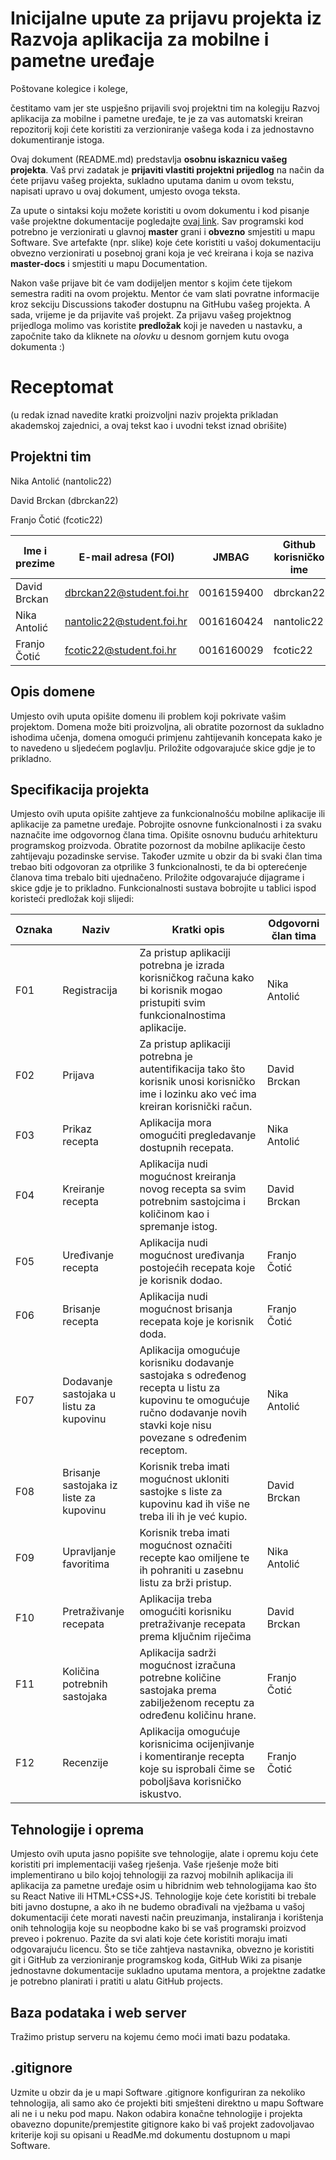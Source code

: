 # Inicijalne upute za prijavu projekta iz Razvoja aplikacija za mobilne i pametne uređaje

Poštovane kolegice i kolege, 

čestitamo vam jer ste uspješno prijavili svoj projektni tim na kolegiju Razvoj aplikacija za mobilne i pametne uređaje, te je za vas automatski kreiran repozitorij koji ćete koristiti za verzioniranje vašega koda i za jednostavno dokumentiranje istoga.

Ovaj dokument (README.md) predstavlja **osobnu iskaznicu vašeg projekta**. Vaš prvi zadatak je **prijaviti vlastiti projektni prijedlog** na način da ćete prijavu vašeg projekta, sukladno uputama danim u ovom tekstu, napisati upravo u ovaj dokument, umjesto ovoga teksta.

Za upute o sintaksi koju možete koristiti u ovom dokumentu i kod pisanje vaše projektne dokumentacije pogledajte [ovaj link](https://guides.github.com/features/mastering-markdown/).
Sav programski kod potrebno je verzionirati u glavnoj **master** grani i **obvezno** smjestiti u mapu Software. Sve artefakte (npr. slike) koje ćete koristiti u vašoj dokumentaciju obvezno verzionirati u posebnoj grani koja je već kreirana i koja se naziva **master-docs** i smjestiti u mapu Documentation.

Nakon vaše prijave bit će vam dodijeljen mentor s kojim ćete tijekom semestra raditi na ovom projektu. Mentor će vam slati povratne informacije kroz sekciju Discussions također dostupnu na GitHubu vašeg projekta. A sada, vrijeme je da prijavite vaš projekt. Za prijavu vašeg projektnog prijedloga molimo vas koristite **predložak** koji je naveden u nastavku, a započnite tako da kliknete na *olovku* u desnom gornjem kutu ovoga dokumenta :) 

# Receptomat
(u redak iznad navedite kratki proizvoljni naziv projekta prikladan akademskoj zajednici, a ovaj tekst kao i uvodni tekst iznad obrišite)

## Projektni tim
Nika Antolić (nantolic22)

David Brckan (dbrckan22)

Franjo Čotić (fcotic22)

Ime i prezime | E-mail adresa (FOI) | JMBAG | Github korisničko ime | Seminarska grupa
------------  | ------------------- | ----- | --------------------- | ----------------
David Brckan | dbrckan22@student.foi.hr | 0016159400 | dbrckan22 | G01
Nika Antolić | nantolic22@student.foi.hr | 0016160424 | nantolic22 | G01
Franjo Čotić | fcotic22@student.foi.hr | 0016160029 | fcotic22 | G01

## Opis domene
Umjesto ovih uputa opišite domenu ili problem koji pokrivate vašim projektom. Domena može biti proizvoljna, ali obratite pozornost da sukladno ishodima učenja, domena omogući primjenu zahtijevanih koncepata kako je to navedeno u sljedećem poglavlju. Priložite odgovarajuće skice gdje je to prikladno.

## Specifikacija projekta
Umjesto ovih uputa opišite zahtjeve za funkcionalnošću mobilne aplikacije ili aplikacije za pametne uređaje. Pobrojite osnovne funkcionalnosti i za svaku naznačite ime odgovornog člana tima. Opišite osnovnu buduću arhitekturu programskog proizvoda. Obratite pozornost da mobilne aplikacije često zahtijevaju pozadinske servise. Također uzmite u obzir da bi svaki član tima trebao biti odgovoran za otprilike 3 funkcionalnosti, te da bi opterećenje članova tima trebalo biti ujednačeno. Priložite odgovarajuće dijagrame i skice gdje je to prikladno. Funkcionalnosti sustava bobrojite u tablici ispod koristeći predložak koji slijedi:

Oznaka | Naziv | Kratki opis | Odgovorni član tima
------ | ----- | ----------- | -------------------
F01 | Registracija | Za pristup aplikaciji potrebna je izrada korisničkog računa kako bi korisnik mogao pristupiti svim funkcionalnostima aplikacije. | Nika Antolić
F02 | Prijava | Za pristup aplikaciji potrebna je autentifikacija tako što korisnik unosi korisničko ime i lozinku ako već ima kreiran korisnički račun. | David Brckan
F03 | Prikaz recepta | Aplikacija mora omogućiti pregledavanje dostupnih recepata. | Nika Antolić
F04 | Kreiranje recepta | Aplikacija nudi mogućnost kreiranja novog recepta sa svim potrebnim sastojcima i količinom kao i spremanje istog. | David Brckan
F05 | Uređivanje recepta | Aplikacija nudi mogućnost uređivanja postojećih recepata koje je korisnik dodao. | Franjo Čotić
F06 | Brisanje recepta | Aplikacija nudi mogućnost brisanja recepata koje je korisnik doda. | Franjo Čotić
F07 | Dodavanje sastojaka u listu za kupovinu | Aplikacija omogućuje korisniku dodavanje sastojaka s određenog recepta u listu za kupovinu te omogućuje ručno dodavanje novih stavki koje nisu povezane s određenim receptom. | Nika Antolić
F08 | Brisanje sastojaka iz liste za kupovinu | Korisnik treba imati mogućnost ukloniti sastojke s liste za kupovinu kad ih više ne treba ili ih je već kupio. | David Brckan
F09 | Upravljanje favoritima | Korisnik treba imati mogućnost označiti recepte kao omiljene te ih pohraniti u zasebnu listu za brži pristup. | Nika Antolić
F10 | Pretraživanje recepata | Aplikacija treba omogućiti korisniku pretraživanje recepata prema ključnim riječima | David Brckan
F11 | Količina potrebnih sastojaka |Aplikacija sadrži mogućnost izračuna potrebne količine sastojaka prema zabilježenom receptu za određenu količinu hrane. | Franjo Čotić
F12 | Recenzije | Aplikacija omogućuje korisnicima ocijenjivanje i komentiranje recepta koje su isprobali čime se poboljšava korisničko iskustvo. | Franjo Čotić

## Tehnologije i oprema
Umjesto ovih uputa jasno popišite sve tehnologije, alate i opremu koju ćete koristiti pri implementaciji vašeg rješenja. Vaše rješenje može biti implementirano u bilo kojoj tehnologiji za razvoj mobilnih aplikacija ili aplikacija za pametne uređaje osim u hibridnim web tehnologijama kao što su React Native ili HTML+CSS+JS. Tehnologije koje ćete koristiti bi trebale biti javno dostupne, a ako ih ne budemo obrađivali na vježbama u vašoj dokumentaciji ćete morati navesti način preuzimanja, instaliranja i korištenja onih tehnologija koje su neopbodne kako bi se vaš programski proizvod preveo i pokrenuo. Pazite da svi alati koje ćete koristiti moraju imati odgovarajuću licencu. Što se tiče zahtjeva nastavnika, obvezno je koristiti git i GitHub za verzioniranje programskog koda, GitHub Wiki za pisanje jednostavne dokumentacije sukladno uputama mentora, a projektne zadatke je potrebno planirati i pratiti u alatu GitHub projects.

## Baza podataka i web server
Tražimo pristup serveru na kojemu ćemo moći imati bazu podataka.

## .gitignore
Uzmite u obzir da je u mapi Software .gitignore konfiguriran za nekoliko tehnologija, ali samo ako će projekti biti smješteni direktno u mapu Software ali ne i u neku pod mapu. Nakon odabira konačne tehnologije i projekta obavezno dopunite/premjestite gitignore kako bi vaš projekt zadovoljavao kriterije koji su opisani u ReadMe.md dokumentu dostupnom u mapi Software.
